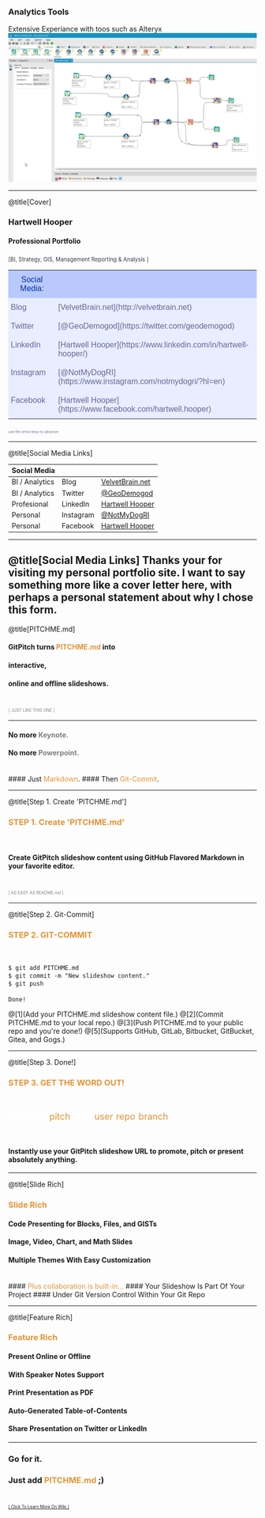 ### Analytics Tools
Extensive Experiance with toos such as Alteryx
![Logo](images/uber_pulse.jpg)

---
@title[Cover]


### Hartwell Hooper
#### Professional Portfolio


<span style="color: #363b44; font-size: 80%">[BI, Strategy, GIS, Management Reporting & Analysis ]</span>
<br>

<span>
<style type="text/css">
.tg  {border-collapse:collapse;border-spacing:0;border-color:#aabcfe;}
.tg td{font-family:Arial, sans-serif;font-size:16px;padding:10px 5px;border-style:solid;border-width:0px;overflow:hidden;word-break:normal;border-color:#aabcfe;color:#669;background-color:#e8edff;}
.tg th{font-family:Arial, sans-serif;font-size:16px;font-weight:normal;padding:10px 5px;border-style:solid;border-width:0px;overflow:hidden;word-break:normal;border-color:#aabcfe;color:#039;background-color:#b9c9fe;}
.tg .tg-yw4l{vertical-align:top}
</style>
<table class="tg">
  <tr>
    <th class="tg-yw4l">Social Media:</th>
    <th class="tg-yw4l"></th>
  </tr>


  <tr>
    <td class="tg-yw4l">Blog</th>
    <td class="tg-yw4l">[VelvetBrain.net](http://velvetbrain.net)</th>
  </tr>
  <tr>
    <td class="tg-yw4l">Twitter</th>
    <td class="tg-yw4l">[@GeoDemogod](https://twitter.com/geodemogod)</th>
  </tr>
  <tr>
    <td class="tg-yw4l">LinkedIn</th>
    <td class="tg-yw4l">[Hartwell Hooper](https://www.linkedin.com/in/hartwell-hooper/)</th>
  </tr>

  <tr>
    <td class="tg-yw4l">Instagram</th>
    <td class="tg-yw4l">[@NotMyDogRI](https://www.instagram.com/notmydogri/?hl=en)</th>
  </tr>

  <tr>
    <td class="tg-yw4l">Facebook</th>
    <td class="tg-yw4l"> [Hartwell Hooper](https://www.facebook.com/hartwell.hooper)</th>
  </tr>


</table>
</span>

<span style="color: #669; font-size: 50%">use the arrow keys to advance</span>

---
@title[Social Media Links]

| Social Media |  | |
| -------------| ------------- |------------- |
| BI / Analytics | Blog  | [VelvetBrain.net](http://velvetbrain.net)  |
| BI / Analytics | Twitter  | [@GeoDemogod](https://twitter.com/geodemogod)  |
| Profesional | LinkedIn  | [Hartwell Hooper](https://www.linkedin.com/in/hartwell-hooper/) |
| Personal | Instagram  | [@NotMyDogRI](https://www.instagram.com/notmydogri/?hl=en) |
| Personal | Facebook  | [Hartwell Hooper](https://www.facebook.com/hartwell.hooper)  |


---
@title[Social Media Links]
Thanks your for visiting my personal portfolio site.  I want to say something more like a cover letter here, with perhaps a personal statement about why I chose this form.
---

@title[PITCHME.md]

#### GitPitch turns <span style="color: #e49436; text-transform: none">PITCHME.md</span> into
#### interactive,
#### online and offline slideshows.
<br>
<span style="color:gray; font-size:0.6em;">[ JUST LIKE THIS ONE ]</span>

---

#### No more <span style="color: gray">Keynote.</span>
#### No more <span style="color: gray">Powerpoint.</span>
<br>
#### Just <span style="color: #e49436">Markdown</span>.
#### Then <span style="color: #e49436">Git-Commit</span>.

---
@title[Step 1. Create 'PITCHME.md']

### <span style="color: #e49436">STEP 1. Create 'PITCHME.md'</span>
<br>

#### Create GitPitch slideshow content using GitHub Flavored Markdown in your favorite editor.

<br>
<span style="color:gray; font-size:0.6em;">[ AS EASY AS README.md ]</span>

---
@title[Step 2. Git-Commit]

### <span style="color: #e49436">STEP 2. GIT-COMMIT</span>
<br>

```shell
$ git add PITCHME.md
$ git commit -m "New slideshow content."
$ git push

Done!

```

@[1](Add your PITCHME.md slideshow content file.)
@[2](Commit PITCHME.md to your local repo.)
@[3](Push PITCHME.md to your public repo and you're done!)
@[5](Supports GitHub, GitLab, Bitbucket, GitBucket, Gitea, and Gogs.)

---
@title[Step 3. Done!]

### <span style="color: #e49436">STEP 3. GET THE WORD OUT!</span>

<br>

<span style="font-size: 1.3em;"><span style="color:white">htt</span><span style="color:white">ps://git</span><span style="color: #e49436">pitch</span><span style="color: white">.com/<span style="color: #e49436">user</span>/<span style="color: #e49436">repo</span>/<span style="color: #e49436">branch</span></span>

<br>

#### Instantly use your GitPitch slideshow URL to promote, pitch or present absolutely anything.

---
@title[Slide Rich]

### <span style="color: #e49436">Slide Rich</span>

#### Code Presenting for Blocks, Files, and GISTs
#### Image, Video, Chart, and Math Slides
#### Multiple Themes With Easy Customization
<br>
#### <span style="color: #e49436">Plus collaboration is built-in...</span>
#### Your Slideshow Is Part Of Your Project
#### Under Git Version Control Within Your Git Repo

---

@title[Feature Rich]

### <span style="color: #e49436">Feature Rich</span>

#### Present Online or Offline
#### With Speaker Notes Support
#### Print Presentation as PDF
#### Auto-Generated Table-of-Contents
#### Share Presentation on Twitter or LinkedIn

---

### Go for it.
### Just add <span style="color: #e49436; text-transform: none">PITCHME.md</span> ;)
<br>
<a style="font-size:0.6em;" href="https://github.com/gitpitch/gitpitch/wiki">[ Click To Learn More On Wiki ]</a>
